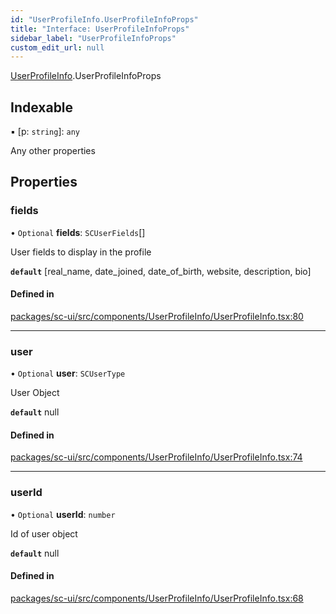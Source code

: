 ```yaml
---
id: "UserProfileInfo.UserProfileInfoProps"
title: "Interface: UserProfileInfoProps"
sidebar_label: "UserProfileInfoProps"
custom_edit_url: null
---
```


[UserProfileInfo](../modules/UserProfileInfo.md).UserProfileInfoProps

## Indexable

▪ [p: `string`]: `any`

Any other properties

## Properties

### fields

• `Optional` **fields**: `SCUserFields`[]

User fields to display in the profile

**`default`** [real_name, date_joined, date_of_birth, website, description, bio]

#### Defined in

[packages/sc-ui/src/components/UserProfileInfo/UserProfileInfo.tsx:80](https://github.com/selfcommunity/community-ui/blob/e8a635a/packages/sc-ui/src/components/UserProfileInfo/UserProfileInfo.tsx#L80)

___

### user

• `Optional` **user**: `SCUserType`

User Object

**`default`** null

#### Defined in

[packages/sc-ui/src/components/UserProfileInfo/UserProfileInfo.tsx:74](https://github.com/selfcommunity/community-ui/blob/e8a635a/packages/sc-ui/src/components/UserProfileInfo/UserProfileInfo.tsx#L74)

___

### userId

• `Optional` **userId**: `number`

Id of user object

**`default`** null

#### Defined in

[packages/sc-ui/src/components/UserProfileInfo/UserProfileInfo.tsx:68](https://github.com/selfcommunity/community-ui/blob/e8a635a/packages/sc-ui/src/components/UserProfileInfo/UserProfileInfo.tsx#L68)
